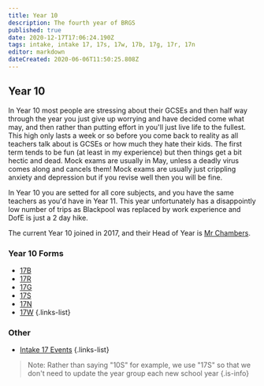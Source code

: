 ```yaml
---
title: Year 10
description: The fourth year of BRGS
published: true
date: 2020-12-17T17:06:24.190Z
tags: intake, intake 17, 17s, 17w, 17b, 17g, 17r, 17n
editor: markdown
dateCreated: 2020-06-06T11:50:25.808Z
---
```


## Year 10
 In Year 10 most people are stressing about their GCSEs and then half way through the year you just give up worrying and have decided come what may, and then rather than putting effort in you'll just live life to the fullest. This high only lasts a week or so before you come back to reality as all teachers talk about is GCSEs or how much they hate their kids.
 The first term tends to be fun (at least in my experience) but then things get a bit hectic and dead. Mock exams are usually in May, unless a deadly virus comes along and cancels them! Mock exams are usually just crippling anxiety and depression but if you revise well then you will be fine. 
 
 In Year 10 you are setted for all core subjects, and you have the same teachers as you'd have in Year 11. This year unfortunately has a disappointly low number of trips as Blackpool was replaced by work experience and DofE is just a 2 day hike.
 
The current Year 10 joined in 2017, and their Head of Year is [Mr Chambers](/teachers/mr-chambers).

### Year 10 Forms
- [17B](/students/intake17/b)
- [17R](/students/intake17/r)
- [17G](/students/intake17/g)
- [17S](/students/intake17/s)
- [17N](/students/intake17/n)
- [17W](/students/intake17/w)
{.links-list}

### Other
- [Intake 17 Events](/students/intake17/events)
{.links-list}

> Note:  Rather than saying "10S" for example, we use "17S" so that we don't need to update the year group each new school year
{.is-info}